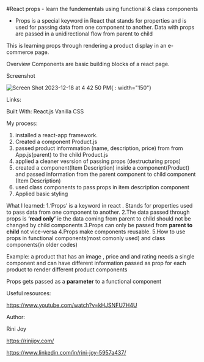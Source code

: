 #React props - learn the fundementals using functional & class components
- Props is a special keyword in React that stands for properties and is used for passing data from one component to another. Data with props are passed in a unidirectional flow from parent to child

This is learning props through rendering a product display in an e-commerce page.

Overview
Components are basic building blocks of a react page. 

Screenshot

![Screen Shot 2023-12-18 at 4 42 50 PM](https://github.com/RiniJ7/React-props/assets/125235432/7302c55d-ba38-44ba-82b4-00e7325f3d42){ : width="150"}

Links:

Built With:
React.js
Vanilla CSS

My process:
1. installed a react-app framework.
2. Created a component Product.js
3. passed product informmation (name, description, price) from from App.js(parent) to the child Product.js
4. applied a cleaner vesrsion of passing props (destructuring props)
5. created a component(Item Description) inside a component(Product) and passed information from the parent component to child component (Item Description)
6. used class components to pass props in item description component
7. Applied basic styling

What I learned:
1.‘Props’ is a keyword in react . Stands for properties used to pass data from one component to another. 
2.The data passed through props is **‘read only’** ie the data coming from parent to child should not be changed by child components
3.Props can only be passed from **parent to child** not vice-versa
4.Props make components reusable.
5.How to use props in functional components(most comonly used) and class components(in older codes)

Example: a product that has an image ,  price and and rating needs a single component and can have different information passed as prop for each product  to render different product components

Props gets passed as a **parameter** to a functional component


Useful resources:

https://www.youtube.com/watch?v=kHJSNFU7H4U


Author:

Rini Joy

https://rinijoy.com/

https://www.linkedin.com/in/rini-joy-5957a437/

